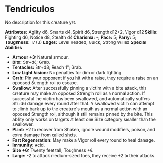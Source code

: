 # Tendriculos

No description for this creature yet.

**Attributes:** Agility d6, Smarts d4, Spirit d6, Strength d12+2, Vigor
d12
**Skills:** Fighting d6, Notice d8, Stealth d4
**Charisma:** -; **Pace:** 5; **Parry:** 5; **Toughness:** 17 (3)
**Edges:** Level Headed, Quick, Strong Willed
**Special Abilities**

- **Armour +3:** Natural armour.
- **Bite:** Str+d8; Grab.
- **Tentacles:** Str+d8; Reach 1"; Grab.
- **Low Light Vision:** No penalties for dim or dark lighting.
- **Grab:** Pin your opponent if you hit with a raise, they require a
raise on an opposed Strength roll to escape.
- **Swallow:** After successfully pinning a victim with a bite attack,
this creature may make an opposed Strength roll as a normal action. If
successful the victim has been swallowed, and automatically suffers
Str+d6 damage every round after that. A swallowed victim can attempt to
climb back up to the creature's mouth as a normal action with an
opposed Strength roll, although it still remains pinned by the bite.
This ability only works on targets at least one Size category smaller
than the swallower.
- **Plant:** +2 to recover from Shaken, ignore wound modifiers, poison,
and extra damage from called shots.
- **Fast Regeneration:** May make a Vigor roll every round to heal
damage.
- **Immunity:** Acid.
- **Size +6:** Twenty feet tall; Toughness +6.
- **Large:** -2 to attack medium-sized foes, they receive +2 to their
attacks.

